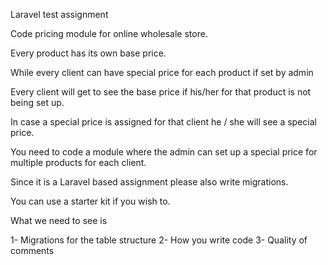 Laravel test assignment

Code pricing module for online wholesale store. 

Every product has its own base price.

While every client can have special price for each product if set by admin

Every client will get to see the base price if his/her for that product is not being set up.

In case a special price is assigned for that client he / she will see a special price. 

You need to code a module where the admin can set up a special price for multiple products for each client.

Since it is a Laravel based assignment please also write migrations. 

You can use a starter kit if you wish to. 

What we need to see is

1- Migrations for the table structure
2- How you write code 
3- Quality of comments 

